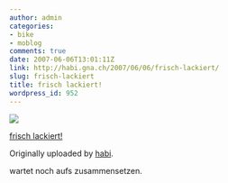 ```yaml
---
author: admin
categories:
- bike
- moblog
comments: true
date: 2007-06-06T13:01:11Z
link: http://habi.gna.ch/2007/06/06/frisch-lackiert/
slug: frisch-lackiert
title: frisch lackiert!
wordpress_id: 952
---
```


[![](http://farm2.static.flickr.com/1187/533528848_90c4163465_m.jpg)](http://www.flickr.com/photos/habi/533528848/)
   

 
  [frisch lackiert!](http://www.flickr.com/photos/habi/533528848/)
    

  Originally uploaded by [habi](http://www.flickr.com/people/habi/).
 



wartet noch aufs zusammensetzen.
  

